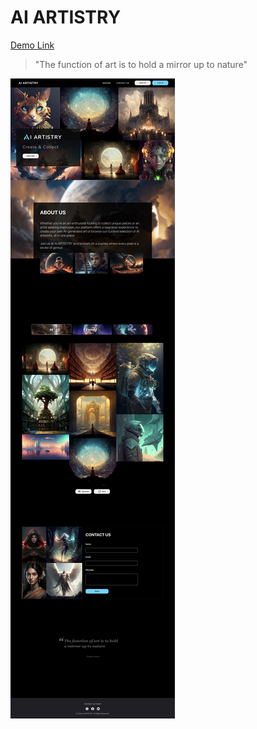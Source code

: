 # AI ARTISTRY

[Demo Link](https://youtu.be/S6q8nif6SgM?si=dwtFJwTAmQo5aWCl)

> "The function of art is to hold a mirror up to nature"


![alt-text](https://github.com/Aya-Jafar/AI-ARTISTRY/blob/main/result.jpg)
